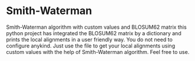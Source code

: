 # Smith-Waterman
Smith-Waterman algorithm with custom values and BLOSUM62 matrix
this python project has integrated the BLOSUM62 matrix by a dictionary and prints the local alignments in a user friendly way.
You do not need to configure anykind. Just use the file to get your local alignments using custom values with the help of Smith-Waterman algorithm.
Feel free to use.
